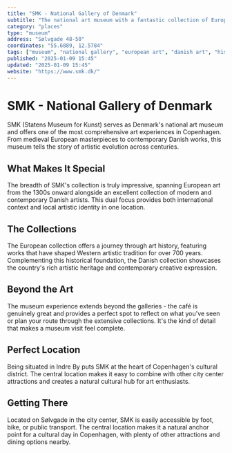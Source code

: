 ```yaml
---
title: "SMK - National Gallery of Denmark"
subtitle: "The national art museum with a fantastic collection of European art from the 1300's onward and modern Danish artists. The café is great too."
category: "places"
type: "museum"
address: "Sølvgade 48-50"
coordinates: "55.6889, 12.5784"
tags: ["museum", "national gallery", "european art", "danish art", "historical", "cafe", "city center"]
published: "2025-01-09 15:45"
updated: "2025-01-09 15:45"
website: "https://www.smk.dk/"
---
```


# SMK - National Gallery of Denmark

SMK (Statens Museum for Kunst) serves as Denmark's national art museum and offers one of the most comprehensive art experiences in Copenhagen. From medieval European masterpieces to contemporary Danish works, this museum tells the story of artistic evolution across centuries.

## What Makes It Special

The breadth of SMK's collection is truly impressive, spanning European art from the 1300s onward alongside an excellent collection of modern and contemporary Danish artists. This dual focus provides both international context and local artistic identity in one location.

## The Collections

The European collection offers a journey through art history, featuring works that have shaped Western artistic tradition for over 700 years. Complementing this historical foundation, the Danish collection showcases the country's rich artistic heritage and contemporary creative expression.

## Beyond the Art

The museum experience extends beyond the galleries - the café is genuinely great and provides a perfect spot to reflect on what you've seen or plan your route through the extensive collections. It's the kind of detail that makes a museum visit feel complete.

## Perfect Location

Being situated in Indre By puts SMK at the heart of Copenhagen's cultural district. The central location makes it easy to combine with other city center attractions and creates a natural cultural hub for art enthusiasts.

## Getting There

Located on Sølvgade in the city center, SMK is easily accessible by foot, bike, or public transport. The central location makes it a natural anchor point for a cultural day in Copenhagen, with plenty of other attractions and dining options nearby.
